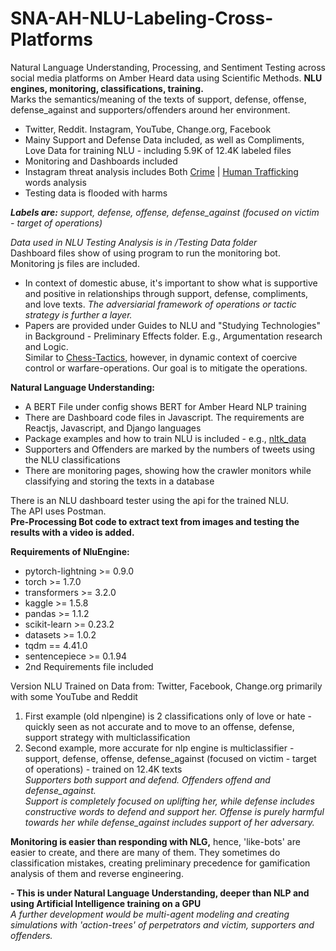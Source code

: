 # SNA-AH-NLU-Labeling-Cross-Platforms
Natural Language Understanding, Processing, and Sentiment Testing across social media platforms on Amber Heard data using Scientific Methods. <b>NLU engines, monitoring, classifications, training.</b>
<br>Marks the semantics/meaning of the texts of support, defense, offense, defense_against and supporters/offenders around her environment.


- Twitter, Reddit. Instagram, YouTube, Change.org, Facebook
- Mainy Support and Defense Data included, as well as Compliments, Love Data for training NLU - including 5.9K of 12.4K labeled files
- Monitoring and Dashboards included
- Instagram threat analysis includes Both <a href="https://myvocabulary.com/word-list/crime-vocabulary">Crime</a> | <a href="https://myvocabulary.com/word-list/human-trafficking-vocabulary">Human Trafficking</a> words analysis
- Testing data is flooded with harms 

<i><b>Labels are:</b> support, defense, offense, defense_against (focused on victim - target of operations)</i>

<i>Data used in NLU Testing Analysis is in /Testing Data folder</i>
<br>Dashboard files show of using program to run the monitoring bot. Monitoring js files are included.
- In context of domestic abuse, it's important to show what is supportive and positive in relationships through support, defense, compliments, and love texts. <i>The adversiarial framework of operations or tactic strategy is further a layer. </i>
- Papers are provided under Guides to NLU and "Studying Technologies" in Background - Preliminary Effects folder. E.g., Argumentation research and Logic.
<br>Similar to <a href="https://www.chess.com/article/view/chess-tactics">Chess-Tactics</a>, however, in dynamic context of coercive control or warfare-operations. Our goal is to mitigate the operations.

<b>Natural Language Understanding:</b>
- A BERT File under config shows BERT for Amber Heard NLP training
- There are Dashboard code files in Javascript. The requirements are Reactjs, Javascript, and Django languages
- Package examples and how to train NLU is included - e.g., <a href="https://www.nltk.org/">nltk_data</a>
- Supporters and Offenders are marked by the numbers of tweets using the NLU classifications
- There are monitoring pages, showing how the crawler monitors while classifying and storing the texts in a database

There is an NLU dashboard tester using the api for the trained NLU.
<br>The API uses Postman.
<br><b>Pre-Processing Bot code to extract text from images and testing the results with a video is added.</b>

<b>Requirements of NluEngine:</b>
- pytorch-lightning >= 0.9.0
- torch >= 1.7.0
- transformers >= 3.2.0
- kaggle >= 1.5.8
- pandas >= 1.1.2
- scikit-learn >= 0.23.2
- datasets >= 1.0.2
- tqdm == 4.41.0
- sentencepiece >= 0.1.94
- 2nd Requirements file included

Version NLU Trained on Data from: Twitter, Facebook, Change.org primarily with some YouTube and Reddit
1. First example (old nlpengine) is 2 classifications only of love or hate - quickly seen as not accurate and to move to an offense, defense, support strategy with multiclassification 
2. Second example, more accurate for nlp engine is multiclassifier - support, defense, offense, defense_against (focused on victim - target of operations) - trained on 12.4K texts
<br><i>Supporters both support and defend. Offenders offend and defense_against. 
<br>Support is completely focused on uplifting her, while defense includes constructive words to defend and support her. Offense is purely harmful towards her while defense_against includes support of her adversary.</i>

<b>Monitoring is easier than responding with NLG,</b> hence, 'like-bots' are easier to create, and there are many of them. They sometimes do classification mistakes, creating preliminary precedence for gamification analysis of them and reverse engineering.

<b>- This is under Natural Language Understanding, deeper than NLP and using Artificial Intelligence training on a GPU</b>
<br><i>A further development would be multi-agent modeling and creating simulations with 'action-trees' of perpetrators and victim, supporters and offenders.</i>
